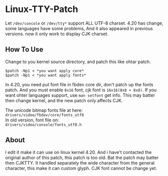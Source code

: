 # Linux-TTY-Patch
Let `/dev/concole` or `/dev/tty*` support ALL UTF-8 charset. 4.20 has change, some languages have some problems, And it also appeared in previous versions. now it only work to display CJK charset.
 ## How To Use
 Change to you kernel source directory, and patch this like ohtar patch.  
```
$patch -Np1 < *you want apply core*
$patch -Np1 < *you want apply fonts*
```
  
  In 4.20, you need put font file in fbdev core dir, don't patch up the fonts patch. And you must enable `8x16` font, cjk font is `16x16(8x8 + 8x8)`. If you want ohter languages support, use `man setfont` get info. This may batter then change kernel, and the new patch only affects CJK.  
  
  The unicode bitmap fonts file at here:  
    `drivers/video/fbdev/core/fonts_utf8`  
  In old version, font file on:  
    `drivers/video/console/fonts_utf8.h`  
  
  ## About
  I edit it make it can use on linux kernel 4.20. And i have't contacted the original author of this patch, this patch is too old. Bat the patch may batter then CJKTTY. It handled separately the wide character from the general character, this make it can custom glyph. CJK font cannot be change yet.
